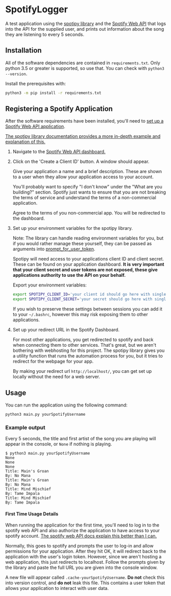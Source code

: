 # SpotifyLogger

A test application using the [spotipy library][spotipy-lib] and the [Spotify Web API][spotify-web-api] 
that logs into the API for the supplied user, and prints out information about the song they are listening to
every 5 seconds.

## Installation

All of the software dependencies are contained in `requirements.txt`. Only python 3.5 or greater
is supported, so use that. You can check with `python3 --version`.

Install the prerequisites with:

```bash
python3 -m pip install -r requirements.txt 
```

## Registering a Spotify Application

After the software requirements have been installed, 
you'll need to [set up a Spotify Web API application][spotify-web-api-setup].

[The spotipy library documentation provides a more in-depth example and explanation of this.][spotipy-lib-docs-getting-started]

1. Navigate to the [Spotify Web API dashboard.][spotify-web-api-setup]
2. Click on the 'Create a Client ID' button. A window should appear.
   
   Give your application a name and a brief description. These are shown to a user when they allow your application
   access to your account.
   
   You'll probably want to specify "I don't know" under the "What are you building?" section. Spotify just wants
   to ensure that you are not breaking the terms of service and understand the terms of a non-commercial application.
   
   Agree to the terms of you non-commercial app. You will be redirected to the dashboard.
   
3. Set up your environment variables for the spotipy library.
   
   Note: The library can handle reading environment variables for you, but if you would rather manage these
   yourself, they can be passed as arguments into [prompt_for_user_token][spotipy-prompt-user-token].
   
   Spotipy will need access to your applications client ID and client secret. These can be found on your
   application dashboard. **It is very important that your client secret and user tokens are not exposed, these
   give applications authority to use the API on your behalf.**
   
   Export your environment variables:
   
   ```bash
   export SPOTIPY_CLIENT_ID='your client id should go here with single quotes'
   export SPOTIPY_CLIENT_SECRET='your secret should go here with single quotes'
   ```
   
   If you wish to preserve these settings between sessions you can add it to your `~/.bashrc`, however
   this may risk exposing them to other applications.

4. Set up your redirect URL in the Spotify Dashboard.

   For most other applications, you get redirected to spotify and back when connecting them to other services.
   That's great, but we aren't bothering with webhosting for this project. The spotipy library gives you a utility
   function that runs the automation process for you, but it tries to redirect for the webpage for your app.

   By making your redirect url `http://localhost/`, you can get set up locally without the need for a web server.
   
## Usage

You can run the application using the following command:

```bash
python3 main.py yourSpotifyUsername
```

### Example output

Every 5 seconds, the title and first artist of the song you are playing will appear in the console, or `None` if
nothing is playing.

```
$ python3 main.py yourSpotifyUsername
None
None
None
Title: Main's Groan
By: No Mana
Title: Main's Groan
By: No Mana
Title: Mind Mischief
By: Tame Impala
Title: Mind Mischief
By: Tame Impala
```

#### First Time Usage Details

When running the application for the first time, you'll need to log in to the spotify web API and also authorize
the application to have access to your spotify account. [The spotify web API docs explain this better than I can.][spotify-web-auth-guide]

Normally, this goes to spotify and prompts the user to log-in and allow permissions for your application. After they 
hit OK, it will redirect back to the application with the user's login token. However, since we aren't hosting a web
application, this just redirects to localhost. Follow the prompts given by the library and paste the full URL you are
given into the console window. 

A new file will appear called `.cache-yourSpotifyUsername`. **Do not** check this into version control, and **do not** 
leak this file. This contains a user token that allows your application to interact with user data.

[spotipy-lib]: https://github.com/plamere/spotipy
[spotipy-lib-docs-getting-started]: http://spotipy.readthedocs.io/en/latest/#installation
[spotipy-prompt-user-token]: http://spotipy.readthedocs.io/en/latest/#spotipy.util.prompt_for_user_token
[spotify-web-api]: https://developer.spotify.com/web-api/
[spotify-web-api-setup]: https://beta.developer.spotify.com/dashboard/applications
[spotify-web-auth-guide]: https://beta.developer.spotify.com/documentation/general/guides/authorization-guide/
